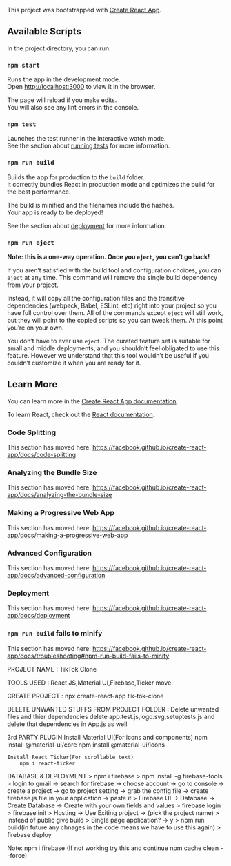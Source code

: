 This project was bootstrapped with [Create React App](https://github.com/facebook/create-react-app).

## Available Scripts

In the project directory, you can run:

### `npm start`

Runs the app in the development mode.<br />
Open [http://localhost:3000](http://localhost:3000) to view it in the browser.

The page will reload if you make edits.<br />
You will also see any lint errors in the console.

### `npm test`

Launches the test runner in the interactive watch mode.<br />
See the section about [running tests](https://facebook.github.io/create-react-app/docs/running-tests) for more information.

### `npm run build`

Builds the app for production to the `build` folder.<br />
It correctly bundles React in production mode and optimizes the build for the best performance.

The build is minified and the filenames include the hashes.<br />
Your app is ready to be deployed!

See the section about [deployment](https://facebook.github.io/create-react-app/docs/deployment) for more information.

### `npm run eject`

**Note: this is a one-way operation. Once you `eject`, you can’t go back!**

If you aren’t satisfied with the build tool and configuration choices, you can `eject` at any time. This command will remove the single build dependency from your project.

Instead, it will copy all the configuration files and the transitive dependencies (webpack, Babel, ESLint, etc) right into your project so you have full control over them. All of the commands except `eject` will still work, but they will point to the copied scripts so you can tweak them. At this point you’re on your own.

You don’t have to ever use `eject`. The curated feature set is suitable for small and middle deployments, and you shouldn’t feel obligated to use this feature. However we understand that this tool wouldn’t be useful if you couldn’t customize it when you are ready for it.

## Learn More

You can learn more in the [Create React App documentation](https://facebook.github.io/create-react-app/docs/getting-started).

To learn React, check out the [React documentation](https://reactjs.org/).

### Code Splitting

This section has moved here: https://facebook.github.io/create-react-app/docs/code-splitting

### Analyzing the Bundle Size

This section has moved here: https://facebook.github.io/create-react-app/docs/analyzing-the-bundle-size

### Making a Progressive Web App

This section has moved here: https://facebook.github.io/create-react-app/docs/making-a-progressive-web-app

### Advanced Configuration

This section has moved here: https://facebook.github.io/create-react-app/docs/advanced-configuration

### Deployment

This section has moved here: https://facebook.github.io/create-react-app/docs/deployment

### `npm run build` fails to minify

This section has moved here: https://facebook.github.io/create-react-app/docs/troubleshooting#npm-run-build-fails-to-minify



PROJECT NAME : TikTok Clone

TOOLS USED : React JS,Material UI,Firebase,Ticker move

CREATE PROJECT : npx create-react-app tik-tok-clone

DELETE UNWANTED STUFFS FROM PROJECT FOLDER : Delete unwanted files and thier dependencies
delete app.test.js,logo.svg,setuptests.js and delete that dependencies in App.js as well

3rd PARTY PLUGIN
	Install Material UI(For icons and components)
		npm install @material-ui/core
		npm install @material-ui/icons

	Install React Ticker(For scrollable text)
		npm i react-ticker

DATABASE & DEPLOYMENT
	> npm i firebase
	> npm install -g firebase-tools
	> login to gmail -> search for firebase -> choose account -> go to console -> create a project -> go to project setting -> grab the config file -> create firebase.js file in your application -> paste it
	> Firebase UI -> Database -> Create Database -> Create with your own fields and values
	> firebase login
	> firebase init
	> Hosting -> Use Exiting project -> (pick the project name)
	> instead of public give build
	> Single page application? -> y
	> npm run build(in future any chnages in the code means we have to use this again)
	> firebase deploy

Note: npm i firebase (If not working try this and continue npm cache clean --force)